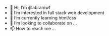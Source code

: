 - 👋 Hi, I’m @abramwf
- 👀 I’m interested in full stack web development
- 🌱 I’m currently learning html/css
- 💞️ I’m looking to collaborate on ...
- 📫 How to reach me ...

<!---
abramwf/abramwf is a ✨ special ✨ repository because its `README.md` (this file) appears on your GitHub profile.
You can click the Preview link to take a look at your changes.
--->
